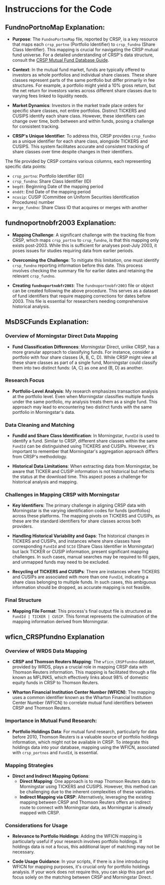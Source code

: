 # Instruccions for the Code
## **FundnoPortnoMap Explanation**:
  - **Purpose**: The `FundnoPortnoMap` file, reported by CRSP, is a key resource that maps each `crsp_portno` (Portfolio Identifier) to `crsp_fundno` (Share Class Identifier). This mapping is crucial for navigating the CRSP mutual fund universe. For a detailed understanding of CRSP's data structure, consult the [CRSP Mutual Fund Database Guide](https://wrds-www.wharton.upenn.edu/documents/410/CRSP_MFDB_Guide.pdf).
  
  - **Context**: In the mutual fund market, funds are typically offered to investors as whole portfolios and individual share classes. These share classes represent parts of the same portfolio but differ primarily in fee structures. For example, a portfolio might yield a 10% gross return, but the net return for investors varies across different share classes due to varying fees linked to liquidity needs.

  - **Market Dynamics**: Investors in the market trade place orders for specific share classes, not entire portfolios. Distinct TICKERS and CUSIPS identify each share class. However, these identifiers can change over time, both between and within funds, posing a challenge for consistent tracking.

  - **CRSP's Unique Identifier**: To address this, CRSP provides `crsp_fundno` as a unique identifier for each share class, alongside TICKERS and CUSIPS. This system facilitates accurate and consistent tracking of share classes over time despite changes in their identifiers.

The file provided by CRSP contains various columns, each representing specific data points:

- `crsp_portno`: Portfolio Identifier (ID)
- `crsp_fundno`: Share Class Identifier (ID)
- `begdt`: Beginning Date of the mapping period
- `enddt`: End Date of the mapping period
- `ncusip`: CUSIP (Committee on Uniform Securities Identification Procedures) number
- `merge_fundno`: Share Class ID that acquires or merges with another

## **fundnoportnobfr2003 Explanation**:

- **Mapping Challenge**: A significant challenge with the tracking file from CRSP, which maps `crsp_portno` to `crsp_fundno`, is that this mapping only exists post-2003. While this is sufficient for analyses post-July 2003, it poses issues for studies requiring data from earlier periods.

- **Overcoming the Challenge**: To mitigate this limitation, one must identify `crsp_fundno` reporting information before this date. This process involves checking the summary file for earlier dates and retaining the relevant `crsp_fundno`.

- **Creating `fundnoportnobfr2003`**: The `fundnoportnobfr2003` file or object can be created following the above procedure. This serves as a dataset of fund identifiers that require mapping corrections for dates before 2003. This file is essential for researchers needing comprehensive historical analysis.

## **MsDSCFunds Explanation**:

### Overview of Morningstar Direct Data Mapping

- **Fund Classification Differences**: Morningstar Direct, unlike CRSP, has a more granular approach to classifying funds. For instance, consider a portfolio with four share classes (A, B, C, D). While CRSP might view all these share classes as part of a single fund, Morningstar could classify them into two distinct funds: (A, C) as one and (B, D) as another.

### Research Focus

- **Portfolio-Level Analysis**: My research emphasizes transaction analysis at the portfolio level. Even when Morningstar classifies multiple funds under the same portfolio, my analysis treats them as a single fund. This approach may lead to encountering two distinct funds with the same portfolio in Morningstar's data.

### Data Cleaning and Matching

- **FundId and Share Class Identification**: In Morningstar, `FundId` is used to identify a fund. Similar to CRSP, different share classes within the same `FundId` can be distinguished using TICKERS and CUSIPs. However, it’s important to remember that Morningstar's aggregation approach differs from CRSP's methodology.

- **Historical Data Limitations**: When extracting data from Morningstar, be aware that TICKER and CUSIP information is not historical but reflects the status at the download time. This aspect poses a challenge for historical analysis and mapping.

### Challenges in Mapping CRSP with Morningstar

- **Key Identifiers**: The primary challenge in aligning CRSP data with Morningstar is the varying identification codes for funds (portfolios) across these platforms. The mapping pivots on TICKERS and CUSIPs, as these are the standard identifiers for share classes across both providers.

- **Handling Historical Variability and Gaps**: The historical changes in TICKERS and CUSIPs, and instances where share classes have corresponding `FundId` and `SCId` (Share Class Identifier in Morningstar) but lack TICKER or CUSIP information, present significant mapping challenges. In such cases, manual searches may be required to fill gaps, and unmapped funds may need to be excluded.

- **Recycling of TICKERS and CUSIPs**: There are instances where TICKERS and CUSIPs are associated with more than one `FundId`, indicating a share class belonging to multiple funds. In such cases, this ambiguous information should be dropped, as accurate mapping is not feasible.

### Final Structure

- **Mapping File Format**: This process's final output file is structured as `FundId | TICKER | CUSIP`. This format represents the culmination of the mapping information derived from Morningstar.

## wficn_CRSPfundno Explanation

### Overview of WRDS Data Mapping

- **CRSP and Thomson Reuters Mapping**: The `wficn_CRSPfundno` dataset, provided by WRDS, plays a crucial role in mapping CRSP data with Thomson Reuters information. This mapping is facilitated through a file known as MFLINKS, which effectively links about 98% of domestic equity funds in CRSP to Thomson Reuters.

- **Wharton Financial Institution Center Number (WFICN)**: The mapping uses a common identifier known as the Wharton Financial Institution Center Number (WFICN) to correlate mutual fund identifiers between CRSP and Thomson Reuters.

### **Importance in Mutual Fund Research**:

- **Portfolio Holdings Data**: For mutual fund research, particularly for data before 2010, Thomson Reuters is a valuable source of portfolio holdings information, which might not be available in CRSP. To integrate this holdings data into your database, mapping using the WFICN, associated with `crsp_portnos` and `FundId`, is essential.

### Mapping Strategies

- **Direct and Indirect Mapping Options**:
  - **Direct Mapping**: One approach is to map Thomson Reuters data to Morningstar using TICKERS and CUSIPS. However, this method can be challenging due to the inherent complexities of these variables.
  - **Indirect Mapping via CRSP**: Alternatively, leveraging the existing mapping between CRSP and Thomson Reuters offers an indirect route to connect with Morningstar data, as Morningstar is already mapped with CRSP.

### Considerations for Usage

- **Relevance to Portfolio Holdings**: Adding the WFICN mapping is particularly useful if your research involves portfolio holdings. If holdings data is not a focus, this additional layer of matching may not be necessary.

- **Code Usage Guidance**: In your scripts, if there is a line introducing WFICN for mapping purposes, it's crucial only for portfolio holdings analysis. If your work does not require this, you can skip this part and focus solely on the matching between CRSP and Morningstar Direct.





